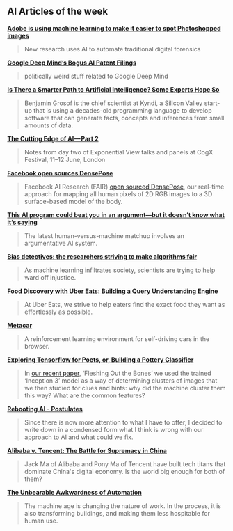 ## AI Articles of the week

**[Adobe is using machine learning to make it easier to spot Photoshopped images](https://www.theverge.com/2018/6/22/17487764/adobe-photoshopped-fakes-edit-spotted-using-machine-learning-ai)**
> New research uses AI to automate traditional digital forensics

**[Google Deep Mind’s Bogus AI Patent Filings](http://multiverseaccordingtoben.blogspot.com/2018/06/google-deep-minds-bogus-ai-patent.html)**
>  politically weird stuff related to Google Deep Mind

**[Is There a Smarter Path to Artificial Intelligence? Some Experts Hope So](https://mobile.nytimes.com/2018/06/20/technology/deep-learning-artificial-intelligence.html)**
> Benjamin Grosof is the chief scientist at Kyndi, a Silicon Valley start-up that is using a decades-old programming language to develop software that can generate facts, concepts and inferences from small amounts of data.

**[The Cutting Edge of AI — Part 2](https://medium.com/@arijaMGavrilov/the-cutting-edge-of-ai-part-2-d46e2a3e2339)**
> Notes from day two of Exponential View talks and panels at CogX Festival, 11–12 June, London

**[Facebook open sources DensePose](https://research.fb.com/facebook-open-sources-densepose/)**
> Facebook AI Research (FAIR) [open sourced DensePose](http://densepose.org/), our real-time approach for mapping all human pixels of 2D RGB images to a 3D surface-based model of the body.

**[This AI program could beat you in an argument—but it doesn’t know what it’s saying](https://www.technologyreview.com/s/611487/this-ai-program-could-beat-you-in-an-argumentbut-it-doesnt-know-what-its-saying/)**
> The latest human-versus-machine matchup involves an argumentative AI system.

**[Bias detectives: the researchers striving to make algorithms fair](https://www.nature.com/articles/d41586-018-05469-3)**
> As machine learning infiltrates society, scientists are trying to help ward off injustice.

**[Food Discovery with Uber Eats: Building a Query Understanding Engine](https://eng.uber.com/uber-eats-query-understanding/)**
> At Uber Eats, we strive to help eaters find the exact food they want as effortlessly as possible.

**[Metacar](https://www.metacar-project.com/)**
> A reinforcement learning environment for self-driving cars in the browser.

**[Exploring Tensorflow for Poets, or, Building a Pottery Classifier](https://electricarchaeology.ca/2018/06/14/exploring-tensorflow-for-poets-or-building-a-pottery-classifier/)**
> In [our recent paper](https://journal.caa-international.org/articles/10.5334/jcaa.8/), ‘Fleshing Out the Bones’ we used the trained ‘Inception 3’ model as a way of determining clusters of images that we then studied for clues and hints: why did the machine cluster them this way? What are the common features?

**[Rebooting AI - Postulates](https://blog.piekniewski.info/2018/06/20/rebooting-ai-postulates/)**
> Since there is now more attention to what I have to offer,  I decided to write down in a condensed form what I think is wrong with our approach to AI and what could we fix. 

**[Alibaba v. Tencent: The Battle for Supremacy in China](http://fortune.com/longform/alibaba-tencent-china-internet/)**
> Jack Ma of Alibaba and Pony Ma of Tencent have built tech titans that dominate China's digital economy. Is the world big enough for both of them?

**[The Unbearable Awkwardness of Automation](https://www.theatlantic.com/technology/archive/2018/06/the-unbearable-awkwardness-of-automation/562670/)**
> The machine age is changing the nature of work. In the process, it is also transforming buildings, and making them less hospitable for human use.


